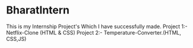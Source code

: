 # BharatIntern
This is my  Internship  Project's Which I have successfully made.
Project 1:- Netflix-Clone (HTML & CSS)
Project 2:- Temperature-Converter.(HTML, CSS,JS)
